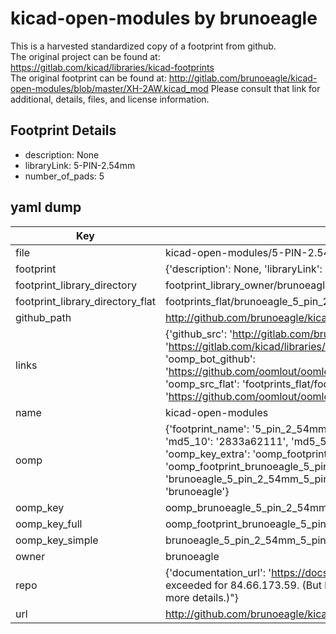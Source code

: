 # kicad-open-modules by brunoeagle  
This is a harvested standardized copy of a footprint from github.  
The original project can be found at:  
https://gitlab.com/kicad/libraries/kicad-footprints  
The original footprint can be found at:
http://gitlab.com/brunoeagle/kicad-open-modules/blob/master/XH-2AW.kicad_mod
Please consult that link for additional, details, files, and license information.  
## Footprint Details
* description: None  
* libraryLink: 5-PIN-2.54mm  
* number_of_pads: 5  
## yaml dump  
| Key | Value |  
| --- | --- |  
| file | kicad-open-modules/5-PIN-2.54mm.kicad_mod |  
| footprint | {'description': None, 'libraryLink': '5-PIN-2.54mm', 'number_of_pads': 5} |  
| footprint_library_directory | footprint_library_owner/brunoeagle_kicad-open-modules |  
| footprint_library_directory_flat | footprints_flat/brunoeagle_5_pin_2_54mm_5_pin_2_54mm/working |  
| github_path | http://github.com/brunoeagle/kicad-open-modules/blob/master/5-PIN-2.54mm.kicad_mod |  
| links | {'github_src': 'http://gitlab.com/brunoeagle/kicad-open-modules/blob/master/XH-2AW.kicad_mod', 'github_src_repo': 'https://gitlab.com/kicad/libraries/kicad-footprints', 'oomp_bot': 'footprints/brunoeagle_5_pin_2_54mm_5_pin_2_54mm/working', 'oomp_bot_github': 'https://github.com/oomlout/oomlout_oomp_footprint_bot/tree/main/footprints/brunoeagle_5_pin_2_54mm_5_pin_2_54mm/working', 'oomp_src_flat': 'footprints_flat/footprints_flat/brunoeagle_5_pin_2_54mm_5_pin_2_54mm/working', 'oomp_src_flat_github': 'https://github.com/oomlout/oomlout_oomp_footprint_src/tree/main/footprints_flat/brunoeagle_5_pin_2_54mm_5_pin_2_54mm/working'} |  
| name | kicad-open-modules |  
| oomp | {'footprint_name': '5_pin_2_54mm', 'library_name': '5_pin_2_54mm_kicad_mod', 'md5': '2833a6211191c0641d082d676c3d09e4', 'md5_10': '2833a62111', 'md5_5': '2833a', 'md5_6': '2833a6', 'oomp_key': 'oomp_brunoeagle_5_pin_2_54mm_5_pin_2_54mm', 'oomp_key_extra': 'oomp_footprint_brunoeagle_5_pin_2_54mm_5_pin_2_54mm', 'oomp_key_full': 'oomp_footprint_brunoeagle_5_pin_2_54mm_5_pin_2_54mm_2833a6', 'oomp_key_simple': 'brunoeagle_5_pin_2_54mm_5_pin_2_54mm', 'original_filename': 'kicad-open-modules/5-PIN-2.54mm.kicad_mod', 'owner_name': 'brunoeagle'} |  
| oomp_key | oomp_brunoeagle_5_pin_2_54mm_5_pin_2_54mm |  
| oomp_key_full | oomp_footprint_brunoeagle_5_pin_2_54mm_5_pin_2_54mm |  
| oomp_key_simple | brunoeagle_5_pin_2_54mm_5_pin_2_54mm |  
| owner | brunoeagle |  
| repo | {'documentation_url': 'https://docs.github.com/rest/overview/resources-in-the-rest-api#rate-limiting', 'message': "API rate limit exceeded for 84.66.173.59. (But here's the good news: Authenticated requests get a higher rate limit. Check out the documentation for more details.)"} |  
| url | http://github.com/brunoeagle/kicad-open-modules |  

